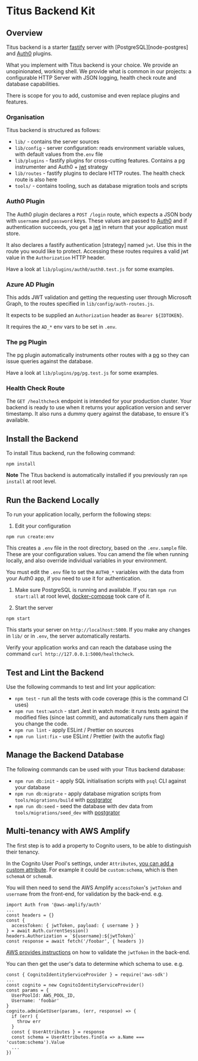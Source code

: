 # Titus Backend Kit
## Overview
Titus backend is a starter [fastify] server with [PostgreSQL][node-postgres] and [Auth0] plugins.

What you implement with Titus backend is your choice. We provide an unopinionated, working shell.
We provide what is common in our projects: a configurable HTTP Server with JSON logging, health check route and database capabilities.

There is scope for you to add, customise and even replace plugins and features.

### Organisation
Titus backend is structured as follows:

* `lib/` - contains the server sources
* `lib/config` - server configuration: reads environment variable values, with default values from the`.env` file
* `lib/plugins` - fastify plugins for cross-cutting features. Contains a pg instrumenter and Auth0 + [jwt] strategy
* `lib/routes` - fastify plugins to declare HTTP routes. The health check route is also here
* `tools/` - contains tooling, such as database migration tools and scripts

### Auth0 Plugin

The Auth0 plugin declares a `POST /login` route, which expects a JSON body with `username` and `password` keys.
These values are passed to [Auth0] and if authentication succeeds, you get a [jwt] in return that your application must store.

It also declares a fastify authentication [strategy] named `jwt`. Use this in the route you would like to protect.
Accessing these routes requires a valid jwt value in the `Authorization` HTTP header.

Have a look at `lib/plugins/auth0/auth0.test.js` for some examples.

### Azure AD Plugin

This adds JWT validation and getting the requesting user through Microsoft Graph, to the routes specified in `lib/config/auth-routes.js`.

It expects to be supplied an `Authorization` header as `Bearer ${IDTOKEN}`.

It requires the `AD_*` env vars to be set in `.env`.

### The pg Plugin

The pg plugin automatically instruments other routes with a [pg][fastify-postgres] so they can issue queries against the database.

Have a look at `lib/plugins/pg/pg.test.js` for some examples.

### Health Check Route

The `GET /healthcheck` endpoint is intended for your production cluster. Your backend is ready to use when
it returns your application version and server timestamp. It also runs a dummy query against the database, to ensure it's available.


## Install the Backend
To install Titus backend, run the following command:

```
npm install
```

**Note** The Titus backend is automatically installed if you previously ran `npm install` at root level.



## Run the Backend Locally
To run your application locally, perform the following steps:

1. Edit your configuration
  ```
  npm run create:env
  ```

  This creates a `.env` file in the root directory, based on the `.env.sample` file.
  These are your configuration values. You can amend the file when running locally, and also override individual variables in your environment.

  You must edit the `.env` file to set the `AUTH0_*` variables with the data from your Auth0 app, if you need to use it for authentication.

1. Make sure PostgreSQL is running and available. If you ran `npm run start:all` at root level, [docker-compose] took care of it.

1. Start the server
  ```
  npm start
  ```

  This starts your server on `http://localhost:5000`.
  If you make any changes in `lib/` or in `.env`, the server automatically restarts.

  Verify your application works and can reach the database using the command `curl http://127.0.0.1:5000/healthcheck`.


## Test and Lint the Backend
Use the following commands to test and lint your application:

* `npm test` - run all the tests with code coverage (this is the command CI uses)
* `npm run test:watch` - start Jest in watch mode: it runs tests against the modified files (since last commit), and automatically runs them again if you change the code.
* `npm run lint` - apply ESLint / Prettier on sources
* `npm run lint:fix` - use ESLint / Prettier (with the autofix flag)


## Manage the Backend Database
The following commands can be used with your Titus backend database:

* `npm run db:init` - apply SQL initialisation scripts with `psql` CLI against your database
* `npm run db:migrate` - apply database migration scripts from `tools/migrations/build` with [postgrator]
* `npm run db:seed` - seed the database with dev data from `tools/migrations/seed_dev` with [postgrator]

## Multi-tenancy with AWS Amplify
The first step is to add a property to Cognito users, to be able to distinguish their tenancy.

In the Cognito User Pool's settings, under `Attributes`, [you can add a custom attribute](aws-custom-attributes). For example it could be `custom:schema`, which is then `schemaA` or `schemaB`.

You will then need to send the AWS Amplify `accessToken`'s `jwtToken` and `username` from the front-end, for validation by the back-end. e.g.
```
import Auth from '@aws-amplify/auth'
...
const headers = {}
const {
  accessToken: { jwtToken, payload: { username } }
} = await Auth.currentSession()
headers.Authorization = `${username}:${jwtToken}`
const response = await fetch('/foobar', { headers })
```

[AWS provides instructions](aws-jwt-validation) on how to validate the `jwtToken` in the back-end.

You can then get the user's data to determine which schema to use. e.g.
```
const { CognitoIdentityServiceProvider } = require('aws-sdk')
...
const cognito = new CognitoIdentityServiceProvider()
const params = {
  UserPoolId: AWS_POOL_ID,
  Username: 'foobar'
}
cognito.adminGetUser(params, (err, response) => {
  if (err) {
    throw err
  }
  const { UserAttributes } = response
  const schema = UserAttributes.find(a => a.Name === 'custom:schema').Value
  ...
})
```



[Jest]: https://jestjs.io
[ESLint]: https://eslint.org
[Prettier]: https://prettier.io
[Standard]: https://standardjs.com
[fastify]: https://fastify.io
[Pino]: http://getpino.io
[Auth0]: https://auth0.com
[Nodemon]: https://nodemon.io
[fastify-postgres]: https://github.com/fastify/fastify-postgres
[jwt]: https://jwt.io
[nock]: https://github.com/nock/nock#readme
[faker]: http://marak.github.io/faker.js
[postgrator]: https://github.com/rickbergfalk/postgrator#readme
[docker-compose]: https://docs.docker.com/compose
[aws-custom-attributes]: https://docs.aws.amazon.com/cognito/latest/developerguide/user-pool-settings-attributes.html#user-pool-settings-custom-attributes
[aws-jwt-validation]: https://docs.aws.amazon.com/cognito/latest/developerguide/amazon-cognito-user-pools-using-tokens-verifying-a-jwt.html

